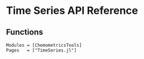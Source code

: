 # Time Series API Reference

## Functions

```@autodocs
Modules = [ChemometricsTools]
Pages   = ["TimeSeries.jl"]
```
